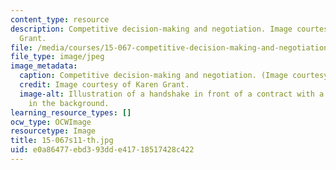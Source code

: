 ```yaml
---
content_type: resource
description: Competitive decision-making and negotiation. Image courtesy of Karen
  Grant.
file: /media/courses/15-067-competitive-decision-making-and-negotiation-spring-2011/e0a86477ebd393dde41718517428c422_15-067s11-th.jpg
file_type: image/jpeg
image_metadata:
  caption: Competitive decision-making and negotiation. (Image courtesy of Karen Grant.)
  credit: Image courtesy of Karen Grant.
  image-alt: Illustration of a handshake in front of a contract with a city skyline
    in the background.
learning_resource_types: []
ocw_type: OCWImage
resourcetype: Image
title: 15-067s11-th.jpg
uid: e0a86477-ebd3-93dd-e417-18517428c422
---
```

